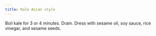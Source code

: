 ```yaml
---
title: Kale Asian style
---
```

Boil kale for 3 or 4 minutes. Drain. Dress with sesame oil,
soy sauce, rice vinegar, and sesame seeds.
